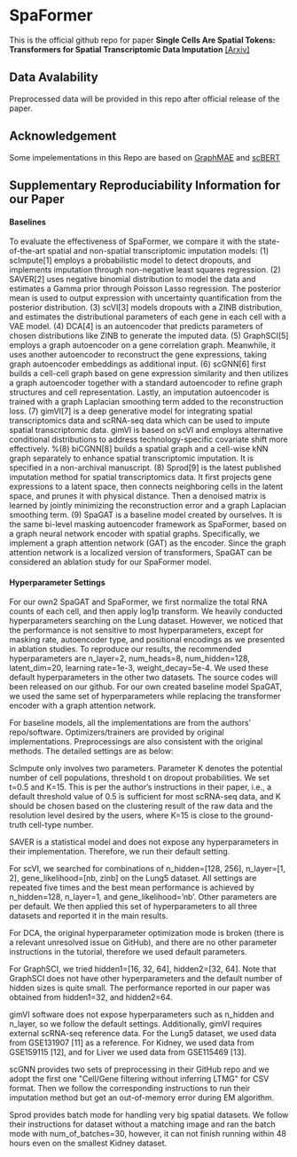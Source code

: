 # SpaFormer
This is the official github repo for paper **Single Cells Are Spatial Tokens: Transformers for Spatial Transcriptomic Data Imputation** [[Arxiv]](https://arxiv.org/abs/2302.03038)

## Data Avalability
Preprocessed data will be provided in this repo after official release of the paper.

## Acknowledgement
Some impelementations in this Repo are based on [GraphMAE](https://arxiv.org/abs/2205.10803) and [scBERT](https://github.com/TencentAILabHealthcare/scBERT)

## Supplementary Reproduciability Information for our Paper

#### Baselines ####
To evaluate the effectiveness of SpaFormer, we compare it with the state-of-the-art spatial and non-spatial transcriptomic imputation models:
(1) scImpute[1] employs a probabilistic model to detect dropouts, and implements imputation through non-negative least squares regression.
(2) SAVER[2] uses negative binomial distribution to model the data and estimates a Gamma prior through Poisson Lasso regression. The posterior mean is used to output expression with uncertainty quantification from the posterior distribution.
(3) scVI[3] models dropouts with a ZINB distribution, and estimates the distributional parameters of each gene in each cell with a VAE model.
(4) DCA[4] is an autoencoder that predicts parameters of chosen distributions like ZINB to generate the imputed data. 
(5) GraphSCI[5] employs a graph autoencoder on a gene correlation graph. Meanwhile, it uses another autoencoder to reconstruct the gene expressions, taking graph autoencoder embeddings as additional input.
(6) scGNN[6] first builds a cell-cell graph based on gene expression similarity and then utilizes a graph autoencoder together with a standard autoencoder to refine graph structures and cell representation. Lastly, an imputation autoencoder is trained with a graph Laplacian smoothing term added to the reconstruction loss.
(7) gimVI[7] is a deep generative model for integrating spatial transcriptomics data and scRNA-seq data which can be used to impute spatial transcriptomic data. gimVI is based on scVI and employs alternative conditional distributions to address technology-specific covariate shift more effectively.
%(8) biCGNN[8] builds a spatial graph and a cell-wise kNN graph separately to enhance spatial transcriptomic imputation. It is specified in a non-archival manuscript.
(8) Sprod[9] is the latest published imputation method for spatial transcriptomics data. It first projects gene expressions to a latent space, then connects neighboring cells in the latent space, and prunes it with physical distance. Then a denoised matrix is learned by jointly minimizing the reconstruction error and a graph Laplacian smoothing term. 
(9) SpaGAT is a baseline model created by ourselves. It is the same bi-level masking autoencoder framework as SpaFormer, based on a graph neural network encoder with spatial graphs. Specifically, we implement a graph attention network (GAT) as the encoder. Since the graph attention network is a localized version of transformers, SpaGAT can be considered an ablation study for our SpaFormer model.

#### Hyperparameter Settings ####
For our own2 SpaGAT and SpaFormer, we first normalize the total RNA counts of each cell, and then apply log1p transform. We heavily conducted hyperparameters searching on the Lung dataset. However, we noticed that the performance is not sensitive to most hyperparameters, except for masking rate, autoencoder type, and positional encodings as we presented in ablation studies. To reproduce our results, the recommended hyperparameters are n\_layer=2, num\_heads=8, num\_hidden=128, latent\_dim=20, learning rate=1e-3, weight\_decay=5e-4. We used these default hyperparameters in the other two datasets. The source codes will been released on our github. For our own created baseline model SpaGAT, we used the same set of hyperparameters while replacing the transformer encoder with a graph attention network.

For baseline models, all the implementations are from the authors’ repo/software. Optimizers/trainers are provided by original implementations. Preprocessings are also consistent with the original methods. The detailed settings are as below:

ScImpute only involves two parameters. Parameter K denotes the potential number of cell populations, threshold t on dropout probabilities. We set t=0.5 and K=15. This is per the author’s instructions in their paper, i.e., a default threshold value of 0.5 is sufficient for most scRNA-seq data, and K should be chosen based on the clustering result of the raw data and the resolution level desired by the users, where K=15 is close to the ground-truth cell-type number.

SAVER is a statistical model and does not expose any hyperparameters in their implementation. Therefore, we run their default setting.

For scVI, we searched for combinations of n\_hidden=[128, 256], n\_layer=[1, 2], gene\_likelihood=[nb, zinb] on the Lung5 dataset. All settings are repeated five times and the best mean performance is achieved by n\_hidden=128, n\_layer=1, and gene\_likelihood=’nb’. Other parameters are per default. We then applied this set of hyperparameters to all three datasets and reported it in the main results.

For DCA, the original hyperparameter optimization mode is broken (there is a relevant unresolved issue on GitHub), and there are no other parameter instructions in the tutorial, therefore we used default parameters.

For GraphSCI, we tried hidden1=[16, 32, 64], hidden2=[32, 64]. Note that GraphSCI does not have other hyperparameters and the default number of hidden sizes is quite small. The performance reported in our paper was obtained from hidden1=32, and hidden2=64.

gimVI software does not expose hyperparameters such as n\_hidden and n\_layer, so we follow the default settings. Additionally, gimVI requires external scRNA-seq reference data. For the Lung5 dataset, we used data from GSE131907 [11] as a reference. For Kidney, we used data from GSE159115 [12], and for Liver we used data from GSE115469 [13].

scGNN provides two sets of preprocessing in their GitHub repo and we adopt the first one "Cell/Gene filtering without inferring LTMG" for CSV format. Then we follow the corresponding instructions to run their imputation method but get an out-of-memory error during EM algorithm.

Sprod provides batch mode for handling very big spatial datasets. We follow their instructions for dataset without a matching image and ran the batch mode with num\_of\_batches=30, however, it can not finish running within 48 hours even on the smallest Kidney dataset.
